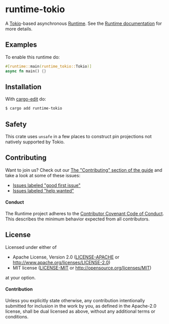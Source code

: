 # runtime-tokio
A [Tokio](https://docs.rs/tokio)-based asynchronous [Runtime](https://github.com/rustasync/runtime).
See the [Runtime documentation](https://docs.rs/runtime) for more details.

## Examples
To enable this runtime do:
```rust
#[runtime::main(runtime_tokio::Tokio)]
async fn main() {}
```

## Installation
With [cargo-edit](https://crates.io/crates/cargo-edit) do:
```sh
$ cargo add runtime-tokio
```

## Safety
This crate uses `unsafe` in a few places to construct pin projections not natively supported by
Tokio.

## Contributing
Want to join us? Check out our [The "Contributing" section of the
guide][contributing] and take a look at some of these issues:

- [Issues labeled "good first issue"][good-first-issue]
- [Issues labeled "help wanted"][help-wanted]

#### Conduct

The Runtime project adheres to the [Contributor Covenant Code of
Conduct](https://github.com/rustasync/runtime/blob/master/.github/CODE_OF_CONDUCT.md).  This
describes the minimum behavior expected from all contributors.

## License
Licensed under either of

 * Apache License, Version 2.0 ([LICENSE-APACHE](../LICENSE-APACHE) or http://www.apache.org/licenses/LICENSE-2.0)
 * MIT license ([LICENSE-MIT](../LICENSE-MIT) or http://opensource.org/licenses/MIT)

at your option.

#### Contribution

Unless you explicitly state otherwise, any contribution intentionally submitted
for inclusion in the work by you, as defined in the Apache-2.0 license, shall be
dual licensed as above, without any additional terms or conditions.

[releases]: https://github.com/rustasync/runtime/releases
[contributing]: https://github.com/rustasync/runtime/blob/master/.github/CONTRIBUTING.md
[good-first-issue]: https://github.com/rustasync/runtime/labels/good%20first%20issue
[help-wanted]: https://github.com/rustasync/runtime/labels/help%20wanted
